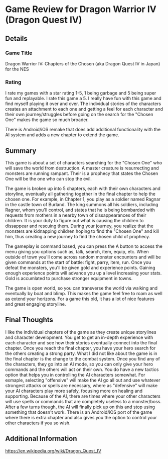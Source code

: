 # Game Review for Dragon Warrior IV (Dragon Quest IV)

## Details

### Game Title
Dragon Warrior IV: Chapters of the Chosen (aka Dragon Quest IV in Japan) for the NES

### Rating
I rate my games with a star rating 1-5, 1 being garbage and 5 being super fun and replayable. I rate this game a 5. I really have fun with this game and find myself playing it over and over. The individual stories of the characters creates an attachment to each one and getting a feel for each character and their own journey/struggles before going on the search for the "Chosen One" makes the game so much broader.

There is Android/iOS remake that does add additional functionality with the AI system and adds a new chapter to extend the game.

## Summary
This game is about a set of characters searching for the "Chosen One" who will save the world from destruction. A master creature is resurrecting and monsters are running rampant. Their is a prophecy that states the Chosen One will be the one who can stop the evil.

The game is broken up into 5 chapters, each with their own characters and storyline, eventually all gathering together in the final chapter to help the chosen one. For example, in Chapter 1, you play as a soldier named Ragnar in the castle town of Burland. The king summons all his soldiers, including Ragner, whom you'll control, and states that he is being bombarded with requests from mothers in a nearby town of dissappearances of their children. It is your duty to figure out what is causing the children to dissappear and rescuing them. During your journey, you realize that the monsters are kidnapping children hoping to find the "Chosen One" and kill him, thus creating a new journey to find the chosen child of prophecy.

The gameplay is command based, you can press the A button to access the menu giving you options such as, talk, search, item, equip, etc. When outside of town you'll come across random monster encounters and will be given commands at the start of battle: fight, parry, item, run. Once you defeat the monsters, you'll be given gold and experience points. Gaining enough experience points will advance you up a level increasing your stats. Gold is accumlated to purchase stronger equipment in towns.

The game is open world, so you can transverse the world via walking and eventually by boat and blimp. This makes the game feel free to roam as well as extend your horizons. For a game this old, it has a lot of nice features and great engaging storyline.

## Final Thoughts
I like the individual chapters of the game as they create unique storylines and character development. You get to get an in-depth experience with each character and see how their stories eventually connect into the final chapter. Once you reach the final chapter, you have your hero search for the others creating a strong party. What I did not like about the game is in the final chapter is the change to the combat system. Once you find any of the characters, they go into an AI mode, so you can only give your hero commands and the others will act on their own. You do have a new tactics option that helps you in controlling the AI characters somewhat. For exmaple, selecting "offensive" will make the AI go all out and use whatever strongest attacks or spells are necessary, where as "defensive" will make your AI characters play more safely, focusing more on healing and supporting. Because of the AI, there are times where your other characters will use spells or commands that are completely useless to a monster/boss. After a few turns though, the AI will finally pick up on this and stop using something that doesn't work. There is an Android/iOS port of the game where there is extra chapter and also gives you the option to control your other characters if you so wish.

## Additional Information
https://en.wikipedia.org/wiki/Dragon_Quest_IV
